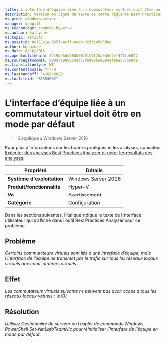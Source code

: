 ```yaml
---
title: L’interface d’équipe liée à un commutateur virtuel doit être en mode par défaut
description: Version en ligne du texte de cette règle de Best Practices Analyzer.
ms.prod: windows-server
manager: dongill
ms.technology: compute-hyper-v
ms.author: kathydav
ms.topic: article
ms.assetid: 8c118e1e-865f-4cff-acdc-7c35e45d5da9
author: kbdazure
ms.date: 8/16/2016
ms.openlocfilehash: fe19de5dd380d08c01c917da9d4e2ef9465de042
ms.sourcegitcommit: b00d7c8968c4adc8f699dbee694afe6ed36bc9de
ms.translationtype: MT
ms.contentlocale: fr-FR
ms.lasthandoff: 04/08/2020
ms.locfileid: "80854602"
---
```

# <a name="the-team-interface-bound-to-a-virtual-switch-should-be-in-default-mode"></a>L’interface d’équipe liée à un commutateur virtuel doit être en mode par défaut

>S’applique à Windows Server 2016

Pour plus d’informations sur les bonnes pratiques et les analyses, consultez [Exécuter des analyses Best Practices Analyzer et gérer les résultats des analyses](https://go.microsoft.com/fwlink/p/?LinkID=223177).  
  
|Propriété|Détails|  
|-|-|  
|**Système d'exploitation**|Windows Server 2016|  
|**Produit/fonctionnalité**|Hyper-V|  
|**Va**|Avertissement|  
|**Catégorie**|Configuration|  
  
Dans les sections suivantes, l’italique indique le texte de l’interface utilisateur qui s’affiche dans l’outil Best Practices Analyzer pour ce problème.  
  
## <a name="issue"></a>**Problème**  
*Certains commutateurs virtuels sont liés à une interface d’équipe, mais l’interface de l’équipe ne transmet pas le trafic sur tous les réseaux locaux virtuels aux commutateurs virtuels.*  
  
## <a name="impact"></a>**Effet**  
*Les commutateurs virtuels suivants ne peuvent pas avoir accès à tous les réseaux locaux virtuels : \n{0}*  
  
## <a name="resolution"></a>**Résolution**  
*Utilisez Gestionnaire de serveur ou l’applet de commande Windows PowerShell Set-NetLbfoTeamNic pour réinitialiser l’interface de l’équipe en mode par défaut.*  
  


